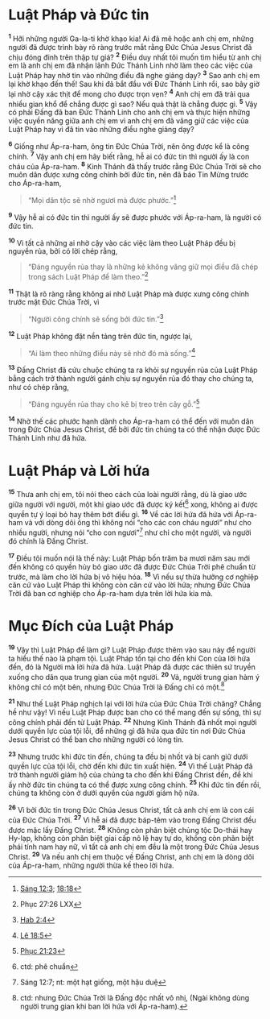 # Luật Pháp và Ðức tin
<sup><b>1</b></sup> Hỡi những người Ga-la-ti khờ khạo kia! Ai đã mê hoặc anh chị em, những người đã được trình bày rõ ràng trước mắt rằng Ðức Chúa Jesus Christ đã chịu đóng đinh trên thập tự giá? <sup><b>2</b></sup> Ðiều duy nhất tôi muốn tìm hiểu từ anh chị em là anh chị em đã nhận lãnh Ðức Thánh Linh nhờ làm theo các việc của Luật Pháp hay nhờ tin vào những điều đã nghe giảng dạy? <sup><b>3</b></sup> Sao anh chị em lại khờ khạo đến thế! Sau khi đã bắt đầu với Ðức Thánh Linh rồi, sao bây giờ lại nhờ cậy xác thịt để mong cho được trọn vẹn? <sup><b>4</b></sup> Anh chị em đã trải qua nhiều gian khổ để chẳng được gì sao? Nếu quả thật là chẳng được gì. <sup><b>5</b></sup> Vậy có phải Ðấng đã ban Ðức Thánh Linh cho anh chị em và thực hiện những việc quyền năng giữa anh chị em vì anh chị em đã vâng giữ các việc của Luật Pháp hay vì đã tin vào những điều nghe giảng dạy?

<sup><b>6</b></sup> Giống như Áp-ra-ham, ông tin Ðức Chúa Trời, nên ông được kể là công chính. <sup><b>7</b></sup> Vậy anh chị em hãy biết rằng, hễ ai có đức tin thì người ấy là con cháu của Áp-ra-ham. <sup><b>8</b></sup> Kinh Thánh đã thấy trước rằng Ðức Chúa Trời sẽ cho muôn dân được xưng công chính bởi đức tin, nên đã báo Tin Mừng trước cho Áp-ra-ham,

> “Mọi dân tộc sẽ nhờ ngươi mà được phước.”[^1@-063ba10b-70a1-4603-9959-12d2455a2101]

<sup><b>9</b></sup> Vậy hễ ai có đức tin thì người ấy sẽ được phước với Áp-ra-ham, là người có đức tin.

<sup><b>10</b></sup> Vì tất cả những ai nhờ cậy vào các việc làm theo Luật Pháp đều bị nguyền rủa, bởi có lời chép rằng,

> “Ðáng nguyền rủa thay là những kẻ không vâng giữ mọi điều đã chép trong sách Luật Pháp để làm theo.”[^2@-063ba10b-70a1-4603-9959-12d2455a2101]

<sup><b>11</b></sup> Thật là rõ ràng rằng không ai nhờ Luật Pháp mà được xưng công chính trước mặt Ðức Chúa Trời, vì

> “Người công chính sẽ sống bởi đức tin.”[^3@-063ba10b-70a1-4603-9959-12d2455a2101]

<sup><b>12</b></sup> Luật Pháp không đặt nền tảng trên đức tin, ngược lại,

> “Ai làm theo những điều này sẽ nhờ đó mà sống.”[^4@-063ba10b-70a1-4603-9959-12d2455a2101]

<sup><b>13</b></sup> Ðấng Christ đã cứu chuộc chúng ta ra khỏi sự nguyền rủa của Luật Pháp bằng cách trở thành người gánh chịu sự nguyền rủa đó thay cho chúng ta, như có chép rằng,

> “Ðáng nguyền rủa thay cho kẻ bị treo trên cây gỗ.”[^5@-063ba10b-70a1-4603-9959-12d2455a2101]

<sup><b>14</b></sup> Nhờ thế các phước hạnh dành cho Áp-ra-ham có thể đến với muôn dân trong Ðức Chúa Jesus Christ, để bởi đức tin chúng ta có thể nhận được Ðức Thánh Linh như đã hứa.

# Luật Pháp và Lời hứa
<sup><b>15</b></sup> Thưa anh chị em, tôi nói theo cách của loài người rằng, dù là giao ước giữa người với người, một khi giao ước đã được ký kết[^1-063ba10b-70a1-4603-9959-12d2455a2101] xong, không ai được quyền tự ý loại bỏ hay thêm bớt điều gì. <sup><b>16</b></sup> Về các lời hứa đã hứa với Áp-ra-ham và với dòng dõi ông thì không nói “cho các con cháu ngươi” như cho nhiều người, nhưng nói “cho con ngươi”[^2-063ba10b-70a1-4603-9959-12d2455a2101] như chỉ cho một người, và người đó chính là Ðấng Christ.

<sup><b>17</b></sup> Ðiều tôi muốn nói là thế này: Luật Pháp bốn trăm ba mươi năm sau mới đến không có quyền hủy bỏ giao ước đã được Ðức Chúa Trời phê chuẩn từ trước, mà làm cho lời hứa bị vô hiệu hóa. <sup><b>18</b></sup> Vì nếu sự thừa hưởng cơ nghiệp căn cứ vào Luật Pháp thì không còn căn cứ vào lời hứa; nhưng Ðức Chúa Trời đã ban cơ nghiệp cho Áp-ra-ham dựa trên lời hứa kia mà.

# Mục Ðích của Luật Pháp
<sup><b>19</b></sup> Vậy thì Luật Pháp để làm gì? Luật Pháp được thêm vào sau này để người ta hiểu thế nào là phạm tội. Luật Pháp tồn tại cho đến khi Con của lời hứa đến, đó là Người mà lời hứa đã hứa. Luật Pháp đã được các thiên sứ truyền xuống cho dân qua trung gian của một người. <sup><b>20</b></sup> Vả, người trung gian hàm ý không chỉ có một bên, nhưng Ðức Chúa Trời là Ðấng chỉ có một.[^3-063ba10b-70a1-4603-9959-12d2455a2101]

<sup><b>21</b></sup> Như thế Luật Pháp nghịch lại với lời hứa của Ðức Chúa Trời chăng? Chẳng hề như vậy! Vì nếu Luật Pháp được ban cho có thể mang đến sự sống, thì sự công chính phải đến từ Luật Pháp. <sup><b>22</b></sup> Nhưng Kinh Thánh đã nhốt mọi người dưới quyền lực của tội lỗi, để những gì đã hứa qua đức tin nơi Ðức Chúa Jesus Christ có thể ban cho những người có lòng tin.

<sup><b>23</b></sup> Nhưng trước khi đức tin đến, chúng ta đều bị nhốt và bị canh giữ dưới quyền lực của tội lỗi, chờ đến khi đức tin xuất hiện. <sup><b>24</b></sup> Vì thế Luật Pháp đã trở thành người giám hộ của chúng ta cho đến khi Ðấng Christ đến, để khi ấy nhờ đức tin chúng ta có thể được xưng công chính. <sup><b>25</b></sup> Khi đức tin đến rồi, chúng ta không còn ở dưới quyền của người giám hộ nữa.

<sup><b>26</b></sup> Vì bởi đức tin trong Ðức Chúa Jesus Christ, tất cả anh chị em là con cái của Ðức Chúa Trời. <sup><b>27</b></sup> Vì hễ ai đã được báp-têm vào trong Ðấng Christ đều được mặc lấy Ðấng Christ. <sup><b>28</b></sup> Không còn phân biệt chủng tộc Do-thái hay Hy-lạp, không còn phân biệt giai cấp nô lệ hay tự do, không còn phân biệt phái tính nam hay nữ, vì tất cả anh chị em đều là một trong Ðức Chúa Jesus Christ. <sup><b>29</b></sup> Và nếu anh chị em thuộc về Ðấng Christ, anh chị em là dòng dõi của Áp-ra-ham, những người thừa kế theo lời hứa.

[^1-063ba10b-70a1-4603-9959-12d2455a2101]: ctd: phê chuẩn
[^2-063ba10b-70a1-4603-9959-12d2455a2101]: Sáng 12:7; nt: một hạt giống, một hậu duệ
[^3-063ba10b-70a1-4603-9959-12d2455a2101]: ctd: nhưng Ðức Chúa Trời là Ðấng độc nhất vô nhị, (Ngài không dùng người trung gian khi ban lời hứa với Áp-ra-ham).
[^1@-063ba10b-70a1-4603-9959-12d2455a2101]: [Sáng 12:3](/passage/?search=Gen.12.3\&version=BD2011); [18:18](/passage/?search=Gen.18.18\&version=BD2011)
[^2@-063ba10b-70a1-4603-9959-12d2455a2101]: Phục 27:26 LXX
[^3@-063ba10b-70a1-4603-9959-12d2455a2101]: [Hab 2:4](/passage/?search=Hab.2.4\&version=BD2011)
[^4@-063ba10b-70a1-4603-9959-12d2455a2101]: [Lê 18:5](/passage/?search=Lev.18.5\&version=BD2011)
[^5@-063ba10b-70a1-4603-9959-12d2455a2101]: [Phục 21:23](/passage/?search=Deut.21.23\&version=BD2011)
